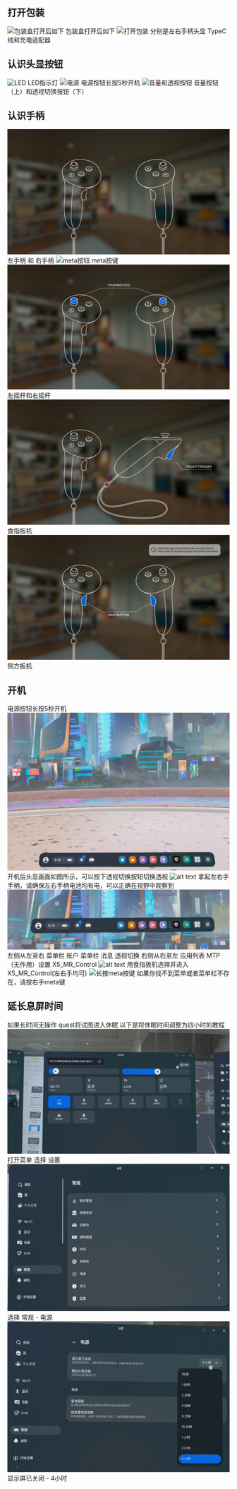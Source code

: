 ## 打开包装
![包装盒打开后如下](imgs/包装盒.png)
包装盒打开后如下
![打开包装](imgs/打开包装.png)
分别是左右手柄头显 TypeC线和充电适配器

## 认识头显按钮
![LED](imgs/LED指示灯.png)
LED指示灯
![电源](imgs/电源按钮.png)
电源按钮长按5秒开机
![音量和透视按钮](imgs/音量和透视按钮.png)
音量按钮（上）和透视切换按钮（下）
## 认识手柄
![手柄示意图](imgs/手柄示意图.png)
左手柄 和 右手柄
![meta按钮](imgs/meta按钮.png)
meta按键
![摇杆](imgs/摇杆.png)
左摇杆和右摇杆
![食指扳机](imgs/前扳机或者食指扳机.png)
食指扳机
![中指扳机](imgs/侧扳机或者中指扳机.png)
侧方扳机
## 开机
电源按钮长按5秒开机
![开机画面](imgs/开机画面.png)
开机后头显画面如图所示，可以按下透视切换按钮切换透视
![alt text](imgs/拿起左右手手柄.png)
拿起左右手手柄，请确保左右手柄电池均有电，可以正确在视野中观察到
![认识菜单栏](imgs/认识菜单栏.png)
左侧从左至右 菜单栏 账户 菜单栏 消息 透视切换
右侧从右至左 应用列表 MTP（无作用）设置 X5_MR_Control
![alt text](imgs/用食指扳机选择并进入X5_MR_Control.png)
用食指扳机选择并进入X5_MR_Control(左右手均可)
![长按meta按键](imgs/长按meta按键.png)
如果你找不到菜单或者菜单栏不存在，请按右手meta键



## 延长息屏时间
如果长时间无操作 quest将试图进入休眠 
以下是将休眠时间调整为四小时的教程
![打开菜单选择设置](imgs/打开菜单选择设置.png)
打开菜单 选择 设置
![选择常规电源](imgs/选择常规电源.png)
选择  常规 - 电源
![显示屏已关闭4小时](imgs/显示屏已关闭4小时.png)
显示屏已关闭 - 4小时

